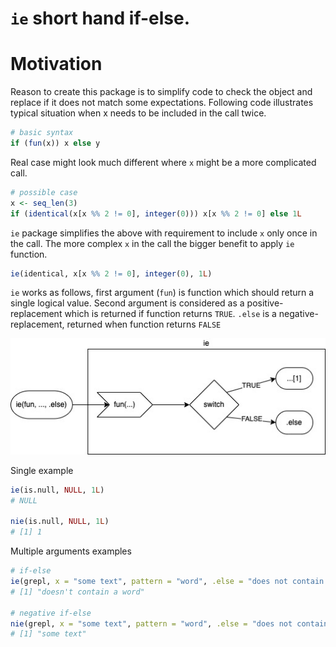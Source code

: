 # `ie` short hand if-else.

# Motivation

Reason to create this package is to simplify code to check the object and replace
if it does not match some expectations. Following code illustrates typical 
situation when x needs to be included in the call twice.
```r
# basic syntax
if (fun(x)) x else y
```

Real case might look much different where `x` might be a more complicated call.
```r
# possible case 
x <- seq_len(3)
if (identical(x[x %% 2 != 0], integer(0))) x[x %% 2 != 0] else 1L
```

`ie` package simplifies the above with requirement to include `x` only once in 
the call. The more complex `x` in the call the bigger benefit to apply `ie` 
function.  
```r
ie(identical, x[x %% 2 != 0], integer(0), 1L)
```

`ie` works as follows, first argument (`fun`) is function which should return a 
single logical value. Second argument is considered as a positive-replacement 
which is returned if function returns `TRUE`. `.else` is a negative-replacement, 
returned when function returns `FALSE`

![](man/figures/ie_uml.jpg)

Single example
```r
ie(is.null, NULL, 1L)
# NULL

nie(is.null, NULL, 1L)
# [1] 1
```

Multiple arguments examples
```r
# if-else
ie(grepl, x = "some text", pattern = "word", .else = "does not contain a word")
# [1] "doesn't contain a word"

# negative if-else
nie(grepl, x = "some text", pattern = "word", .else = "does not contain a word")
# [1] "some text"
```
